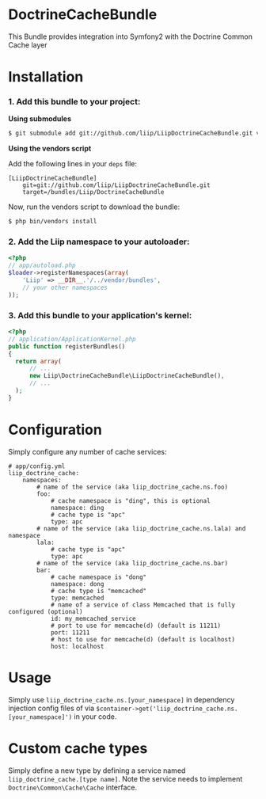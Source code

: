DoctrineCacheBundle
===================

This Bundle provides integration into Symfony2 with the Doctrine Common Cache layer

Installation
============

### 1. Add this bundle to your project:

**Using submodules**

```bash
$ git submodule add git://github.com/liip/LiipDoctrineCacheBundle.git vendor/bundles/Liip/DoctrineCacheBundle
```

**Using the vendors script**

Add the following lines in your `deps` file:

```
[LiipDoctrineCacheBundle]
    git=git://github.com/liip/LiipDoctrineCacheBundle.git
    target=/bundles/Liip/DoctrineCacheBundle
```

Now, run the vendors script to download the bundle:

```bash
$ php bin/vendors install
```

### 2. Add the Liip namespace to your autoloader:

```php
<?php
// app/autoload.php
$loader->registerNamespaces(array(
    'Liip' => __DIR__.'/../vendor/bundles',
    // your other namespaces
));
```

### 3. Add this bundle to your application's kernel:

```php
<?php
// application/ApplicationKernel.php
public function registerBundles()
{
  return array(
      // ...
      new Liip\DoctrineCacheBundle\LiipDoctrineCacheBundle(),
      // ...
  );
}
```

Configuration
=============

Simply configure any number of cache services:

    # app/config.yml
    liip_doctrine_cache:
        namespaces:
            # name of the service (aka liip_doctrine_cache.ns.foo)
            foo:
                # cache namespace is "ding", this is optional
                namespace: ding
                # cache type is "apc"
                type: apc
            # name of the service (aka liip_doctrine_cache.ns.lala) and namespace
            lala:
                # cache type is "apc"
                type: apc
            # name of the service (aka liip_doctrine_cache.ns.bar)
            bar:
                # cache namespace is "dong"
                namespace: dong
                # cache type is "memcached"
                type: memcached
                # name of a service of class Memcached that is fully configured (optional)
                id: my_memcached_service
                # port to use for memcache(d) (default is 11211)
                port: 11211
                # host to use for memcache(d) (default is localhost)
                host: localhost

Usage
=====

Simply use `liip_doctrine_cache.ns.[your_namespace]` in dependency injection config files of via `$container->get('liip_doctrine_cache.ns.[your_namespace]')` in your code.

Custom cache types
==================

Simply define a new type by defining a service named `liip_doctrine_cache.[type name]`.
Note the service needs to implement ``Doctrine\Common\Cache\Cache`` interface.
